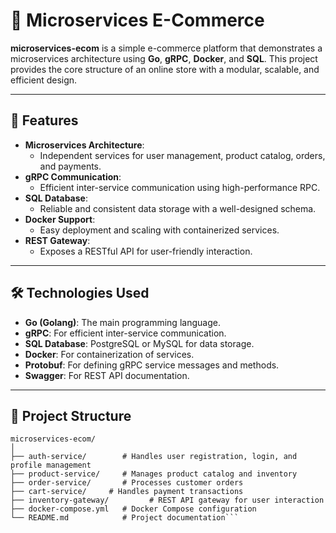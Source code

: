 # 🛒 Microservices E-Commerce

**microservices-ecom** is a simple e-commerce platform that demonstrates a microservices architecture using **Go**, **gRPC**, **Docker**, and **SQL**. This project provides the core structure of an online store with a modular, scalable, and efficient design.

---

## 🚀 Features

- **Microservices Architecture**:
  - Independent services for user management, product catalog, orders, and payments.
- **gRPC Communication**:
  - Efficient inter-service communication using high-performance RPC.
- **SQL Database**:
  - Reliable and consistent data storage with a well-designed schema.
- **Docker Support**:
  - Easy deployment and scaling with containerized services.
- **REST Gateway**:
  - Exposes a RESTful API for user-friendly interaction.

---

## 🛠️ Technologies Used

- **Go (Golang)**: The main programming language.
- **gRPC**: For efficient inter-service communication.
- **SQL Database**: PostgreSQL or MySQL for data storage.
- **Docker**: For containerization of services.
- **Protobuf**: For defining gRPC service messages and methods.
- **Swagger**: For REST API documentation.

---

## 📂 Project Structure

```plaintext
microservices-ecom/
│
├── auth-service/        # Handles user registration, login, and profile management
├── product-service/     # Manages product catalog and inventory
├── order-service/       # Processes customer orders
├── cart-service/     # Handles payment transactions
├── inventory-gateway/         # REST API gateway for user interaction 
├── docker-compose.yml   # Docker Compose configuration
└── README.md            # Project documentation```
